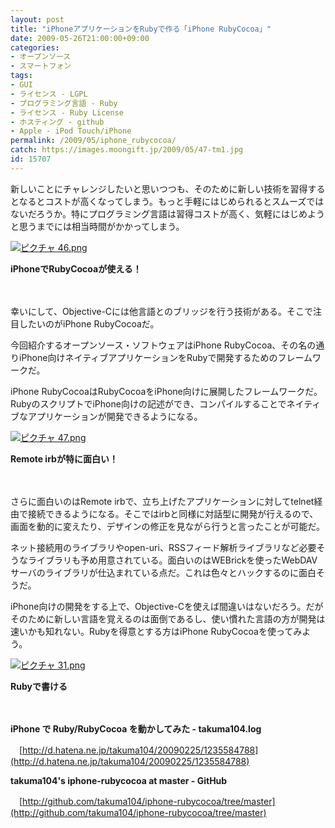 ```yaml
---
layout: post
title: "iPhoneアプリケーションをRubyで作る「iPhone RubyCocoa」"
date: 2009-05-26T21:00:00+09:00
categories:
- オープンソース
- スマートフォン
tags: 
- GUI
- ライセンス - LGPL
- プログラミング言語 - Ruby
- ライセンス - Ruby License
- ホスティング - github
- Apple - iPod Touch/iPhone
permalink: /2009/05/iphone_rubycocoa/
catch: https://images.moongift.jp/2009/05/47-tm1.jpg
id: 15707
---
```

新しいことにチャレンジしたいと思いつつも、そのために新しい技術を習得するとなるとコストが高くなってしまう。もっと手軽にはじめられるとスムーズではないだろうか。特にプログラミング言語は習得コストが高く、気軽にはじめようと思うまでには相当時間がかかってしまう。

  

[![ピクチャ 46.png](https://images.moongift.jp/2009/05/46-tm1.jpg)](https://images.moongift.jp/2009/05/461.png)  
  
**iPhoneでRubyCocoaが使える！**

  

　

  

幸いにして、Objective-Cには他言語とのブリッジを行う技術がある。そこで注目したいのがiPhone RubyCocoaだ。

  

今回紹介するオープンソース・ソフトウェアはiPhone RubyCocoa、その名の通りiPhone向けネイティブアプリケーションをRubyで開発するためのフレームワークだ。

  
<!--more-->

iPhone RubyCocoaはRubyCocoaをiPhone向けに展開したフレームワークだ。RubyのスクリプトでiPhone向けの記述ができ、コンパイルすることでネイティブなアプリケーションが開発できるようになる。

  

[![ピクチャ 47.png](https://images.moongift.jp/2009/05/47-tm1.jpg)](https://images.moongift.jp/2009/05/471.png)  
  
**Remote irbが特に面白い！**

  

　

  

さらに面白いのはRemote irbで、立ち上げたアプリケーションに対してtelnet経由で接続できるようになる。そこではirbと同様に対話型に開発が行えるので、画面を動的に変えたり、デザインの修正を見ながら行うと言ったことが可能だ。

  

ネット接続用のライブラリやopen-uri、RSSフィード解析ライブラリなど必要そうなライブラリも予め用意されている。面白いのはWEBrickを使ったWebDAVサーバのライブラリが仕込まれている点だ。これは色々とハックするのに面白そうだ。

  

iPhone向けの開発をする上で、Objective-Cを使えば間違いはないだろう。だがそのために新しい言語を覚えるのは面倒であるし、使い慣れた言語の方が開発は速いかも知れない。Rubyを得意とする方はiPhone RubyCocoaを使ってみよう。

  

[![ピクチャ 31.png](https://images.moongift.jp/2009/05/31-tm2.jpg)](https://images.moongift.jp/2009/05/313.png)  
  
**Rubyで書ける**

  

　

  

**iPhone で Ruby/RubyCocoa を動かしてみた - takuma104.log**  
  
　[http://d.hatena.ne.jp/takuma104/20090225/1235584788](http://d.hatena.ne.jp/takuma104/20090225/1235584788)

  

**takuma104's iphone-rubycocoa at master - GitHub**  
  
　[http://github.com/takuma104/iphone-rubycocoa/tree/master](http://github.com/takuma104/iphone-rubycocoa/tree/master)

  
